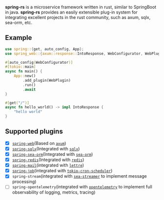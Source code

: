 <b>spring-rs</b> is a microservice framework written in rust, similar to SpringBoot in java. <b>spring-rs</b> provides an easily extensible plug-in system for integrating excellent projects in the rust community, such as axum, sqlx, sea-orm, etc.

## Example

```rust
use spring::{get, auto_config, App};
use spring_web::{axum::response::IntoResponse, WebConfigurator, WebPlugin};

#[auto_config(WebConfigurator)]
#[tokio::main]
async fn main() {
    App::new()
        .add_plugin(WebPlugin)
        .run()
        .await
}

#[get("/")]
async fn hello_world() -> impl IntoResponse {
    "hello world"
}
```

## Supported plugins

* [x] [`spring-web`](https://docs.rs/spring-web)(Based on [`axum`](https://github.com/tokio-rs/axum))
* [x] [`spring-sqlx`](https://docs.rs/spring-sqlx)(Integrated with [`sqlx`](https://github.com/launchbadge/sqlx))
* [x] [`spring-sea-orm`](https://docs.rs/spring-sea-orm)(Integrated with [`sea-orm`](https://www.sea-ql.org/SeaORM/))
* [x] [`spring-redis`](https://docs.rs/spring-redis)(Integrated with [`redis`](https://github.com/redis-rs/redis-rs))
* [x] [`spring-mail`](https://docs.rs/spring-mail)(integrated with [`lettre`](https://github.com/lettre/lettre))
* [x] [`spring-job`](https://docs.rs/spring-job)(integrated with [`tokio-cron-scheduler`](https://github.com/mvniekerk/tokio-cron-scheduler))
* [x] `spring-stream`(integrated with [`sea-streamer`](https://github.com/SeaQL/sea-streamer) to implement message processing)
* [ ] `spring-opentelemetry`(integrated with [`opentelemetry`](https://github.com/open-telemetry/opentelemetry-rust) to implement full observability of logging, metrics, tracing)
